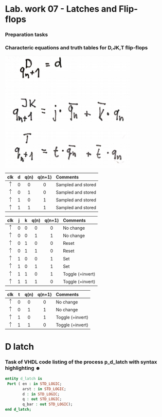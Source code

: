 # Lab. work 07 - Latches and Flip-flops
### Preparation tasks

### Characteric equations and truth tables for D,JK,T flip-flops




![eqa](eqa.png)





| **clk** | **d** | **q(n)** | **q(n+1)** | **Comments** |
   | :-: | :-: | :-: | :-: | :-- |
   | ![rising](up.png) | 0 | 0 | 0 | Sampled and stored |
   | ![rising](up.png) | 0 | 1 | 0 | Sampled and stored |
   | ![rising](up.png) | 1 | 0 | 1 | Sampled and stored |
   | ![rising](up.png) | 1 | 1 | 1 | Sampled and stored |

   | **clk** | **j** | **k** | **q(n)** | **q(n+1)** | **Comments** |
   | :-: | :-: | :-: | :-: | :-: | :-- |
   | ![rising](up.png) | 0 | 0 | 0 | 0 | No change |
   | ![rising](up.png) | 0 | 0 | 1 | 1 | No change |
   | ![rising](up.png) | 0 | 1 | 0 | 0 | Reset |
   | ![rising](up.png) | 0 | 1 | 1 | 0 | Reset |
   | ![rising](up.png) | 1 | 0 | 0 | 1 | Set |
   | ![rising](up.png) | 1 | 0 | 1 | 1 | Set |
   | ![rising](up.png) | 1 | 1 | 0 | 1 | Toggle (=invert) |
   | ![rising](up.png) | 1 | 1 | 1 | 0 | Toggle (=invert) |

   | **clk** | **t** | **q(n)** | **q(n+1)** | **Comments** |
   | :-: | :-: | :-: | :-: | :-- |
   | ![rising](up.png) | 0 | 0 | 0 | No change |
   | ![rising](up.png) | 0 | 1 | 1 | No change |
   | ![rising](up.png) | 1 | 0 | 1 | Toggle (=invert) |
   | ![rising](up.png) | 1 | 1 | 0 | Toggle (=invert) |
   
   
   # D latch
   ### Task of VHDL code listing of the process p_d_latch with syntax highlighting ☻
   ```vhdl 
   entity d_latch is
    Port ( en : in STD_LOGIC;
           arst : in STD_LOGIC;
           d : in STD_LOGIC;
           q : out STD_LOGIC;
           q_bar : out STD_LOGIC);
end d_latch;

   ```
